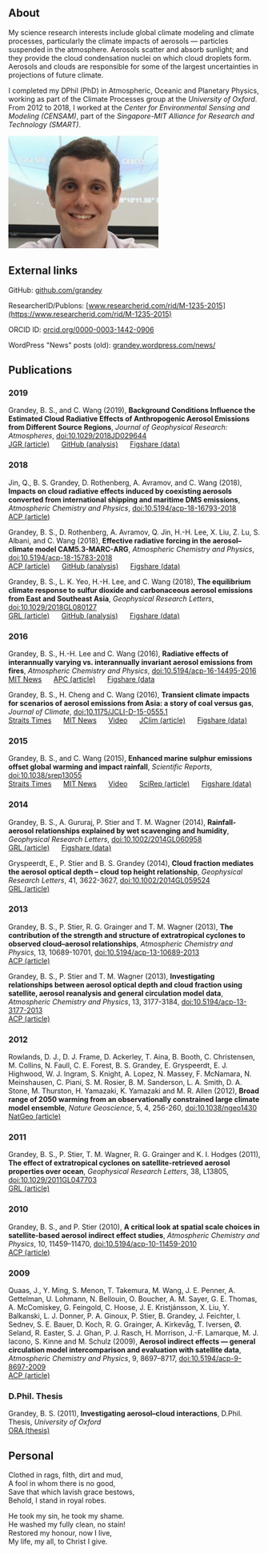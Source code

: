 ## About
My science research interests include global climate modeling and climate processes, particularly the climate impacts of aerosols — particles suspended in the atmosphere. Aerosols scatter and absorb sunlight; and they provide the cloud condensation nuclei on which cloud droplets form. Aerosols and clouds are responsible for some of the largest uncertainties in projections of future climate.

I completed my DPhil (PhD) in Atmospheric, Oceanic and Planetary Physics, working as part of the Climate Processes group at the _University of Oxford_. From 2012 to 2018, I worked at the _Center for Environmental Sensing and Modeling (CENSAM)_, part of the _Singapore-MIT Alliance for Research and Technology (SMART)_.

![Photo](dsc08007_small.jpg)

## External links
GitHub: [github.com/grandey](https://github.com/grandey)

ResearcherID/Publons: [www.researcherid.com/rid/M-1235-2015](https://www.researcherid.com/rid/M-1235-2015)

ORCID ID: [orcid.org/0000-0003-1442-0906](https://orcid.org/0000-0003-1442-0906)

WordPress "News" posts (old): [grandey.wordpress.com/news/](https://grandey.wordpress.com/news/)

## Publications

### 2019

Grandey, B. S., and C. Wang (2019), **Background Conditions Influence the Estimated Cloud Radiative Effects of Anthropogenic Aerosol Emissions from Different Source Regions**, _Journal of Geophysical Research: Atmospheres_, [doi:10.1029/2018JD029644](https://doi.org/10.1029/2018JD029644)<br/>
[JGR (article)](https://doi.org/10.1029/2018JD029644)&nbsp; &nbsp; &nbsp; 
[GitHub (analysis)](https://github.com/grandey/draft2017a-region-rfp)&nbsp; &nbsp; &nbsp; 
[Figshare (data)](https://doi.org/10.6084/m9.figshare.6972827)

### 2018

Jin, Q., B. S. Grandey, D. Rothenberg, A. Avramov, and C. Wang (2018), **Impacts on cloud radiative effects induced by coexisting aerosols converted from international shipping and maritime DMS emissions**, _Atmospheric Chemistry and Physics_, [doi:10.5194/acp-18-16793-2018](https://doi.org/10.5194/acp-18-16793-2018)<br/>
[ACP (article)](https://doi.org/10.5194/acp-18-16793-2018)

Grandey, B. S., D. Rothenberg, A. Avramov, Q. Jin, H.-H. Lee, X. Liu, Z. Lu, S. Albani, and C. Wang (2018), **Effective radiative forcing in the aerosol–climate model CAM5.3-MARC-ARG**, _Atmospheric Chemistry and Physics_, [doi:10.5194/acp-18-15783-2018](https://doi.org/10.5194/acp-18-15783-2018)<br/>
[ACP (article)](https://doi.org/10.5194/acp-18-15783-2018)&nbsp; &nbsp; &nbsp;
[GitHub (analysis)](https://github.com/grandey/p17c-marc-comparison)&nbsp; &nbsp; &nbsp;
[Figshare (data)](https://doi.org/10.6084/m9.figshare.5687812)

Grandey, B. S., L. K. Yeo, H.-H. Lee, and C. Wang (2018), **The equilibrium climate response to sulfur dioxide and carbonaceous aerosol emissions from East and Southeast Asia**, _Geophysical Research Letters_, [doi:10.1029/2018GL080127](https://doi.org/10.1029/2018GL080127)<br/>
[GRL (article)](https://doi.org/10.1029/2018GL080127)&nbsp; &nbsp; &nbsp;
[GitHub (analysis)](https://github.com/grandey/p17d-sulphur-eas-eqm)&nbsp; &nbsp; &nbsp;
[Figshare (data)](https://doi.org/10.6084/m9.figshare.6072887)

### 2016

Grandey, B. S., H.-H. Lee and C. Wang (2016), **Radiative effects of interannually varying vs. interannually invariant aerosol emissions from fires**, _Atmospheric Chemistry and Physics_, [doi:10.5194/acp-16-14495-2016](http://dx.doi.org/10.5194/acp-16-14495-2016)<br/>
[MIT News](http://news.mit.edu/2016/climate-models-may-be-overestimating-cooling-effect-of-wildfire-aerosols-1129)&nbsp; &nbsp; &nbsp;
[APC (article)](http://dx.doi.org/10.5194/acp-16-14495-2016)&nbsp; &nbsp; &nbsp;
[Figshare (data](http://dx.doi.org/10.6084/m9.figshare.3497705)

Grandey, B. S., H. Cheng and C. Wang (2016), **Transient climate impacts for scenarios of aerosol emissions from Asia: a story of coal versus gas**, _Journal of Climate_, [doi:10.1175/JCLI-D-15-0555.1](http://dx.doi.org/10.1175/JCLI-D-15-0555.1)<br/>
[Straits Times](http://www.straitstimes.com/singapore/coal-use-can-cause-water-stress-in-asia)&nbsp; &nbsp; &nbsp;
[MIT News](http://news.mit.edu/2016/higher-coal-use-asia-could-increase-water-stress-0428)&nbsp; &nbsp; &nbsp;
[Video](https://grandey.wordpress.com/2016/04/07/transient-climate-impacts-for-scenarios-of-aerosol-emissions-from-asia-a-story-of-coal-versus-gas/)&nbsp; &nbsp; &nbsp;
[JClim (article)](http://dx.doi.org/10.1175/JCLI-D-15-0555.1)&nbsp; &nbsp; &nbsp;
[Figshare (data)](http://dx.doi.org/10.6084/m9.figshare.2067084)

### 2015

Grandey, B. S., and C. Wang (2015), **Enhanced marine sulphur emissions offset global warming and impact rainfall**, _Scientific Reports_, [doi:10.1038/srep13055](http://dx.doi.org/10.1038/srep13055)<br/>
[Straits Times](http://www.straitstimes.com/singapore/shivers-over-growing-plankton-to-cool-earth)&nbsp; &nbsp; &nbsp;
[MIT News](http://news.mit.edu/2015/fertilize-ocean-cool-planet-0908)&nbsp; &nbsp; &nbsp;
[Video](https://grandey.wordpress.com/2015/08/21/enhanced-marine-sulphur-emissions-offset-global-warming-and-impact-rainfall/)&nbsp; &nbsp; &nbsp;
[SciRep (article)](http://dx.doi.org/10.1038/srep13055)&nbsp; &nbsp; &nbsp;
[Figshare (data)](http://dx.doi.org/10.6084/m9.figshare.1483372)

### 2014

Grandey, B. S., A. Gururaj, P. Stier and T. M. Wagner (2014), **Rainfall-aerosol relationships explained by wet scavenging and humidity**, _Geophysical Research Letters_, [doi:10.1002/2014GL060958](http://dx.doi.org/10.1002/2014GL060958)<br/>
[GRL (article)](http://dx.doi.org/10.1002/2014GL060958)&nbsp; &nbsp; &nbsp;
[Figshare (data)](http://dx.doi.org/10.6084/m9.figshare.1061414)

Gryspeerdt, E., P. Stier and B. S. Grandey (2014), **Cloud fraction mediates the aerosol optical depth – cloud top height relationship**, _Geophysical Research Letters_, 41, 3622-3627, [doi:10.1002/2014GL059524](http://dx.doi.org/10.1002/2014GL059524)<br/>
[GRL (article)](http://dx.doi.org/10.1002/2014GL059524)

### 2013

Grandey, B. S., P. Stier, R. G. Grainger and T. M. Wagner (2013), **The contribution of the strength and structure of extratropical cyclones to observed cloud–aerosol relationships**, _Atmospheric Chemistry and Physics_, 13, 10689-10701, [doi:10.5194/acp-13-10689-2013](http://dx.doi.org/10.5194/acp-13-10689-2013)<br/>
[ACP (article)](http://dx.doi.org/10.5194/acp-13-10689-2013)

Grandey, B. S., P. Stier and T. M. Wagner (2013), **Investigating relationships between aerosol optical depth and cloud fraction using satellite, aerosol reanalysis and general circulation model data**, _Atmospheric Chemistry and Physics_, 13, 3177-3184, [doi:10.5194/acp-13-3177-2013](http://dx.doi.org/10.5194/acp-13-3177-2013)<br/>
[ACP (article)](http://dx.doi.org/10.5194/acp-13-3177-2013)

### 2012

Rowlands, D. J., D. J. Frame, D. Ackerley, T. Aina, B. Booth, C. Christensen, M. Collins, N. Faull, C. E. Forest, B. S. Grandey, E. Gryspeerdt, E. J. Highwood, W. J. Ingram, S. Knight, A. Lopez, N. Massey, F. McNamara, N. Meinshausen, C. Piani, S. M. Rosier, B. M. Sanderson, L. A. Smith, D. A. Stone, M. Thurston, H. Yamazaki, K. Yamazaki and M. R. Allen (2012), **Broad range of 2050 warming from an observationally constrained large climate model ensemble**, _Nature Geoscience_, 5, 4, 256-260, [doi:10.1038/ngeo1430](http://dx.doi.org/10.1038/ngeo1430)<br/>
[NatGeo (article)](http://dx.doi.org/10.1038/ngeo1430)

### 2011

Grandey, B. S., P. Stier, T. M. Wagner, R. G. Grainger and K. I. Hodges (2011), **The effect of extratropical cyclones on satellite-retrieved aerosol properties over ocean**, _Geophysical Research Letters_, 38, L13805, [doi:10.1029/2011GL047703](http://dx.doi.org/10.1029/2011GL047703)<br/>
[GRL (article)](http://dx.doi.org/10.1029/2011GL047703)

### 2010

Grandey, B. S., and P. Stier (2010), **A critical look at spatial scale choices in satellite-based aerosol indirect effect studies**, _Atmospheric Chemistry and Physics_, 10, 11459–11470, [doi:10.5194/acp-10-11459-2010](http://dx.doi.org/10.5194/acp-10-11459-2010)<br/>
[ACP (article)](http://dx.doi.org/10.5194/acp-10-11459-2010)

### 2009

Quaas, J., Y. Ming, S. Menon, T. Takemura, M. Wang, J. E. Penner, A. Gettelman, U. Lohmann, N. Bellouin, O. Boucher, A. M. Sayer, G. E. Thomas, A. McComiskey, G. Feingold, C. Hoose, J. E. Kristjánsson, X. Liu, Y. Balkanski, L. J. Donner, P. A. Ginoux, P. Stier, B. Grandey, J. Feichter, I. Sednev, S. E. Bauer, D. Koch, R. G. Grainger, A. Kirkevåg, T. Iversen, Ø. Seland, R. Easter, S. J. Ghan, P. J. Rasch, H. Morrison, J.-F. Lamarque, M. J. Iacono, S. Kinne and M. Schulz (2009), **Aerosol indirect effects — general circulation model intercomparison and evaluation with satellite data**, _Atmospheric Chemistry and Physics_, 9, 8697–8717, [doi:10.5194/acp-9-8697-2009](http://dx.doi.org/10.5194/acp-9-8697-2009)<br/>
[ACP (article)](http://dx.doi.org/10.5194/acp-9-8697-2009)

### D.Phil. Thesis

Grandey, B. S. (2011), **Investigating aerosol–cloud interactions**, D.Phil. Thesis, _University of Oxford_<br/>
[ORA (thesis)](https://ora.ox.ac.uk/objects/ora:6053)

## Personal
Clothed in rags, filth, dirt and mud,<br/>
A fool in whom there is no good,<br/>
Save that which lavish grace bestows,<br/>
Behold, I stand in royal robes.

He took my sin, he took my shame.<br/>
He washed my fully clean, no stain!<br/>
Restored my honour, now I live,<br/>
My life, my all, to Christ I give.
